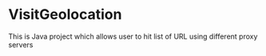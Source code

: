 # VisitGeolocation
This is Java project which allows user to hit list of URL using different proxy servers

